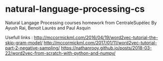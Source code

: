 # natural-language-processing-cs
Natural Langage Processing courses homework from CentraleSupélec
By Ayush Rai, Benoit Laurès and Paul Asquin

Usefull links : 
http://mccormickml.com/2016/04/19/word2vec-tutorial-the-skip-gram-model/
http://mccormickml.com/2017/01/11/word2vec-tutorial-part-2-negative-sampling/
https://nathanrooy.github.io/posts/2018-03-22/word2vec-from-scratch-with-python-and-numpy/